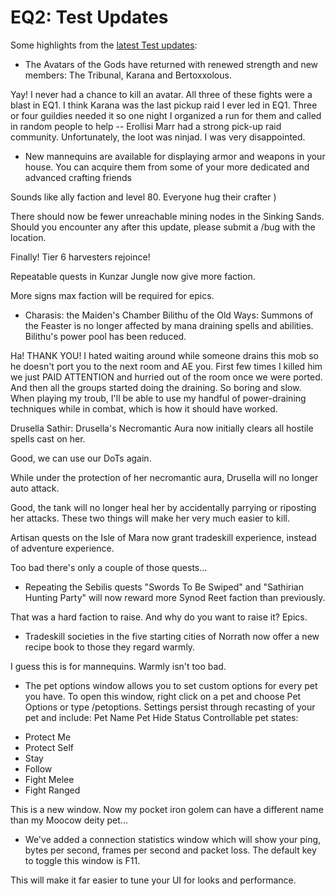# EQ2: Test Updates

Some highlights from the [latest Test updates](http://forums.station.sony.com/eq2/posts/list.m?topic_id=404401):

 * The Avatars of the Gods have returned with renewed strength and new members: The Tribunal, Karana and Bertoxxolous.

Yay! I never had a chance to kill an avatar. All three of these fights were a blast in EQ1. I think Karana was the last pickup raid I ever led in EQ1. Three or four guildies needed it so one night I organized a run for them and called in random people to help -- Erollisi Marr had a strong pick-up raid community. Unfortunately, the loot was ninjad. I was very disappointed.

 * New mannequins are available for displaying armor and weapons in your house. You can acquire them from some of your more dedicated and advanced crafting friends

Sounds like ally faction and level 80. Everyone hug their crafter )

There should now be fewer unreachable mining nodes in the Sinking Sands. Should you encounter any after this update, please submit a /bug with the location.

Finally! Tier 6 harvesters rejoince!

Repeatable quests in Kunzar Jungle now give more faction.

More signs max faction will be required for epics.

 * Charasis: the Maiden's Chamber
 Bilithu of the Old Ways:
 Summons of the Feaster is no longer affected by mana draining spells and abilities.
 Bilithu's power pool has been reduced.

Ha! THANK YOU! I hated waiting around while someone drains this mob so he doesn't port you to the next room and AE you. First few times I killed him we just PAID ATTENTION and hurried out of the room once we were ported. And then all the groups started doing the draining. So boring and slow. When playing my troub, I'll be able to use my handful of power-draining techniques while in combat, which is how it should have worked.

 Drusella Sathir:
 Drusella's Necromantic Aura now initially clears all hostile spells cast on her.

Good, we can use our DoTs again.

 While under the protection of her necromantic aura, Drusella will no longer auto attack.

Good, the tank will no longer heal her by accidentally parrying or riposting her attacks. These two things will make her very much easier to kill.

 Artisan quests on the Isle of Mara now grant tradeskill experience, instead of adventure experience.

Too bad there's only a couple of those quests...

 * Repeating the Sebilis quests "Swords To Be Swiped" and "Sathirian Hunting Party" will now reward more Synod Reet faction than previously.

That was a hard faction to raise. And why do you want to raise it? Epics.

 * Tradeskill societies in the five starting cities of Norrath now offer a new recipe book to those they regard warmly.

I guess this is for mannequins. Warmly isn't too bad.

 * The pet options window allows you to set custom options for every pet you have. To open this window, right click on a pet and choose Pet Options or type /petoptions. Settings persist through recasting of your pet and include:
 Pet Name
 Pet Hide Status
 Controllable pet states:
 - Protect Me
 - Protect Self
 - Stay
 - Follow
 - Fight Melee
 - Fight Ranged

This is a new window. Now my pocket iron golem can have a different name than my Moocow deity pet...

 * We've added a connection statistics window which will show your ping, bytes per second, frames per second and packet loss. The default key to toggle this window is F11.

This will make it far easier to tune your UI for looks and performance.

